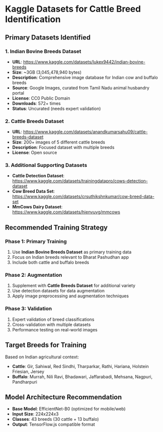 # Kaggle Datasets for Cattle Breed Identification

## Primary Datasets Identified

### 1. Indian Bovine Breeds Dataset
- **URL**: https://www.kaggle.com/datasets/lukex9442/indian-bovine-breeds
- **Size**: ~3GB (3,045,478,940 bytes)
- **Description**: Comprehensive image database for Indian cow and buffalo breeds
- **Source**: Google Images, curated from Tamil Nadu animal husbandry portal
- **License**: CC0 Public Domain
- **Downloads**: 572+ times
- **Status**: Uncurated (needs expert validation)

### 2. Cattle Breeds Dataset
- **URL**: https://www.kaggle.com/datasets/anandkumarsahu09/cattle-breeds-dataset
- **Size**: 200+ images of 5 different cattle breeds
- **Description**: Focused dataset with multiple breeds
- **License**: Open source

### 3. Additional Supporting Datasets
- **Cattle Detection Dataset**: https://www.kaggle.com/datasets/trainingdatapro/cows-detection-dataset
- **Cow Breed Data Set**: https://www.kaggle.com/datasets/crsuthikshnkumar/cow-breed-data-set
- **MmCows Dairy Dataset**: https://www.kaggle.com/datasets/hienvuvg/mmcows

## Recommended Training Strategy

### Phase 1: Primary Training
1. Use **Indian Bovine Breeds Dataset** as primary training data
2. Focus on Indian breeds relevant to Bharat Pashudhan app
3. Include both cattle and buffalo breeds

### Phase 2: Augmentation
1. Supplement with **Cattle Breeds Dataset** for additional variety
2. Use detection datasets for data augmentation
3. Apply image preprocessing and augmentation techniques

### Phase 3: Validation
1. Expert validation of breed classifications
2. Cross-validation with multiple datasets
3. Performance testing on real-world images

## Target Breeds for Training

Based on Indian agricultural context:
- **Cattle**: Gir, Sahiwal, Red Sindhi, Tharparkar, Rathi, Hariana, Holstein Friesian, Jersey
- **Buffalo**: Murrah, Nili Ravi, Bhadawari, Jaffarabadi, Mehsana, Nagpuri, Pandharpuri

## Model Architecture Recommendation

- **Base Model**: EfficientNet-B0 (optimized for mobile/web)
- **Input Size**: 224x224x3
- **Classes**: 43 breeds (30 cattle + 13 buffalo)
- **Output**: TensorFlow.js compatible format
